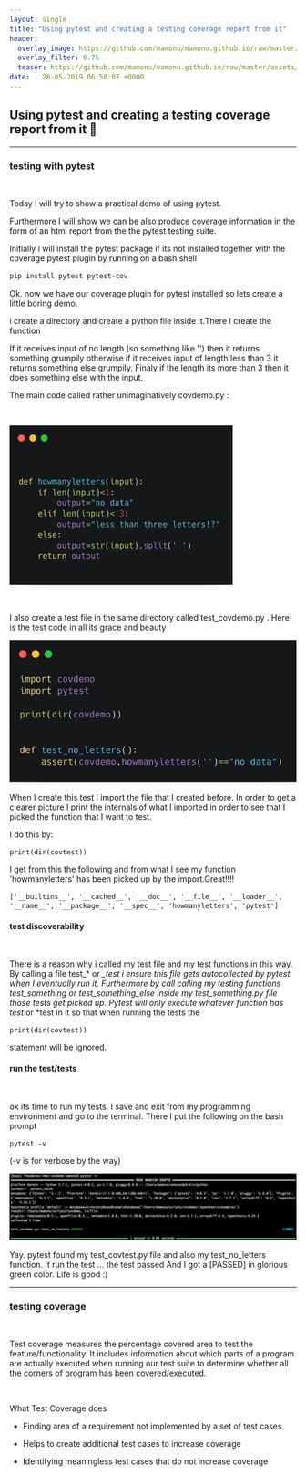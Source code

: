```yaml
---
layout: single
title: "Using pytest and creating a testing coverage report from it"
header:
  overlay_image: https://github.com/mamonu/mamonu.github.io/raw/master/assets/hypt/QA_Glitch.gif
  overlay_filter: 0.75
  teaser: https://github.com/mamonu/mamonu.github.io/raw/master/assets/hypt/QA_Glitch.gif
date:   28-05-2019 06:58:07 +0000
---
```


## Using pytest and creating a testing coverage report from it  🐞


---

### testing with pytest 
<br /> 

Today I will try to show a practical demo of using pytest.

Furthermore I will show we can be also produce coverage information in the form of an html report from the the pytest testing suite.

Initially i will install the pytest package if its not installed together with the coverage pytest plugin by running on a bash shell

```bash
pip install pytest pytest-cov
```

Ok. now we have our coverage plugin for pytest installed so lets create a little boring demo.

i create a directory and create a python file inside it.There I create the function

If it receives input of no length (so something like '') then it returns something grumpily
otherwise if it receives input of length less than 3 it returns something else grumpily.
Finaly if the length its more than 3 then it does something else with the input.


The main code called rather unimaginatively covdemo.py :  

<br /> 

![calc app](https://raw.githubusercontent.com/mamonu/mamonu.github.io/master/assets/hypt/covdemo.png)

<br /> 


I also create a test file in the same directory called test_covdemo.py . Here is the test code in all its grace and beauty 

![calc app](https://raw.githubusercontent.com/mamonu/mamonu.github.io/master/assets/hypt/covdemotest.png)


When I create this test I import the file that I created before.
In order to get a clearer picture I print the internals of what I imported in order to see
that I picked the function that I want to test.

I do this by:

```
print(dir(covtest))
```

I get from this the following and from what I see my function 'howmanyletters' has been picked up by the import.Great!!!!

```
['__builtins__', '__cached__', '__doc__', '__file__', '__loader__', '__name__', '__package__', '__spec__', 'howmanyletters', 'pytest']
```


#### test discoverability
<br /> 

There is a reason why i called my test file and my test functions in this way. By calling a file test_* or *_test i ensure this file gets autocollected by pytest when I eventually run it. Furthermore by call 
calling my testing functions test_something or test_something_else inside my test_something.py file those tests get picked up. 
Pytest will only execute whatever function has test* or *test in it so that when running the tests the

```
print(dir(covtest))
``` 
statement will be ignored.


#### run the test/tests 

<br /> 

ok its time to run my tests. I save and exit from my programming environment and go to the terminal.
There I put the following on the bash prompt

```
pytest -v
``` 

(-v is for verbose by the way)

![calc app](https://raw.githubusercontent.com/mamonu/mamonu.github.io/master/assets/hypt/cov-pytest-v1.png)

Yay. pytest found my test_covtest.py file and also my test_no_letters function. It run the test ... the test passed
And I got a [PASSED] in glorious green color. Life is good :)



---

### testing coverage


<br /> 


Test coverage measures the percentage covered area to test the feature/functionality. 
It includes information about which parts of a program are actually executed when running our test suite to 
determine whether all the corners of program has been covered/executed.

<br /> 

What Test Coverage does

* Finding area of a requirement not implemented by a set of test cases

* Helps to create additional test cases to increase coverage

* Identifying meaningless test cases that do not increase coverage














